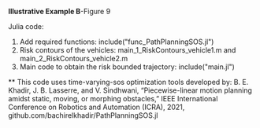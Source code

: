 **Illustrative Example B**-Figure 9

Julia code:

1) Add required functions: include("func_PathPlanningSOS.jl")
2) Risk contours of the vehicles: main_1_RiskContours_vehicle1.m and main_2_RiskContours_vehicle2.m
3) Main code to obtain the risk bounded trajectory: include("main.jl")





** This code uses time-varying-sos optimization tools developed by:
B. E. Khadir, J. B. Lasserre, and V. Sindhwani, “Piecewise-linear motion planning amidst static, moving, or morphing obstacles,” IEEE International Conference on Robotics and Automation (ICRA), 2021,
github.com/bachirelkhadir/PathPlanningSOS.jl   
